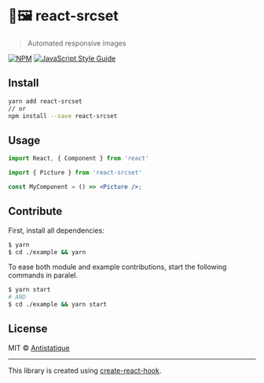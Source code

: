 # 📐🖼️ react-srcset

> Automated responsive images

[![NPM](https://img.shields.io/npm/v/react-srcset.svg)](https://www.npmjs.com/package/react-srcset) [![JavaScript Style Guide](https://img.shields.io/badge/code_style-standard-brightgreen.svg)](https://standardjs.com)

## Install

```bash
yarn add react-srcset
// or
npm install --save react-srcset
```

## Usage

```jsx
import React, { Component } from 'react'

import { Picture } from 'react-srcset'

const MyComponent = () => <Picture />;
```

## Contribute

First, install all dependencies:

```bash
$ yarn
$ cd ./example && yarn
```

To ease both module and example contributions, start the following commands in paralel.

```bash
$ yarn start
# AND
$ cd ./example && yarn start
```

## License

MIT © [Antistatique](https://github.com/Antistatique)

---

This library is created using [create-react-hook](https://github.com/hermanya/create-react-hook).
